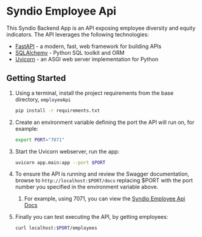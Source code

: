 # Syndio Employee Api
This Syndio Backend App is an API exposing employee diversity and equity indicators. The API leverages the following technologies:
* [FastAPI](https://fastapi.tiangolo.com/) - a modern, fast, web framework for building APIs
* [SQLAlchemy](https://www.sqlalchemy.org/) - Python SQL toolkit and ORM
* [Uvicorn](https://www.uvicorn.org/) - an ASGI web server implementation for Python

## Getting Started
1. Using a terminal, install the project requirements from the base directory, `employeeApi`
   ```bash
   pip install -r requirements.txt
   ```
2. Create an environment variable defining the port the API will run on, for example:
   ```bash
   export PORT="7071" 
   ```
3. Start the Uvicorn webserver, run the app:
   ```bash
   uvicorn app.main:app --port $PORT  
   ```
4. To ensure the API is running and review the Swagger documentation, browse to `http://localhost:$PORT/docs` 
replacing $PORT with the port number you specified in the environment variable above. 
   1. For example, using 7071, you can view the [Syndio Employee Api Docs](http://localhost:7071/docs)


5. Finally you can test executing the API, by getting employees:
   ```bash
   curl localhost:$PORT/employees
   ```